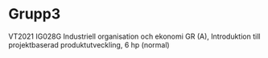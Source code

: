 # Grupp3
VT2021 IG028G Industriell organisation och ekonomi GR (A), Introduktion till projektbaserad produktutveckling, 6 hp (normal)
